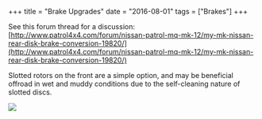 +++
title = "Brake Upgrades"
date = "2016-08-01"
tags = ["Brakes"]
+++

See this forum thread for a discussion: [http://www.patrol4x4.com/forum/nissan-patrol-mq-mk-12/my-mk-nissan-rear-disk-brake-conversion-19820/](http://www.patrol4x4.com/forum/nissan-patrol-mq-mk-12/my-mk-nissan-rear-disk-brake-conversion-19820/)

Slotted rotors on the front are a simple option, and may be beneficial offroad in wet and muddy conditions due to the self-cleaning nature of slotted discs.

[![][Image: rotors]][Image: rotors]

[Image: rotors]: /wiki/brakes/upgrades/slotted-rotors.jpg
